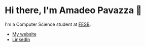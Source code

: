 # Hi there, I'm Amadeo Pavazza 👋

I'm a Computer Science student at [FESB](https://www.fesb.unist.hr/).

- [My website](https://amadeopavazza.from.hr/)
- [LinkedIn](https://www.linkedin.com/in/amadeo-pavazza/)